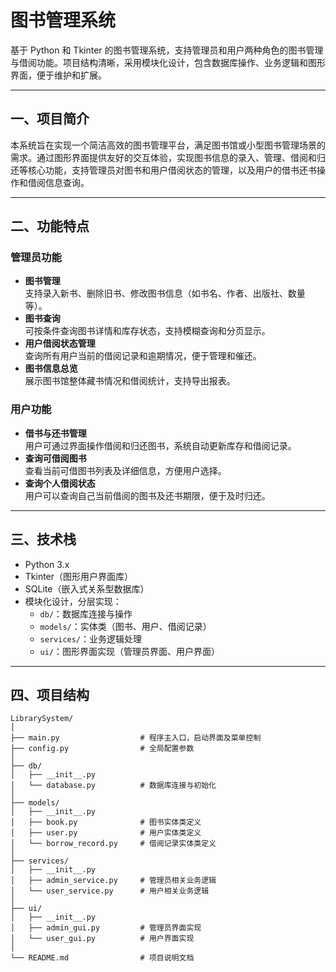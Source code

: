 # 图书管理系统

基于 Python 和 Tkinter 的图书管理系统，支持管理员和用户两种角色的图书管理与借阅功能。项目结构清晰，采用模块化设计，包含数据库操作、业务逻辑和图形界面，便于维护和扩展。

---

## 一、项目简介

本系统旨在实现一个简洁高效的图书管理平台，满足图书馆或小型图书管理场景的需求。通过图形界面提供友好的交互体验，实现图书信息的录入、管理、借阅和归还等核心功能，支持管理员对图书和用户借阅状态的管理，以及用户的借书还书操作和借阅信息查询。

---

## 二、功能特点

### 管理员功能

- **图书管理**  
  支持录入新书、删除旧书、修改图书信息（如书名、作者、出版社、数量等）。
- **图书查询**  
  可按条件查询图书详情和库存状态，支持模糊查询和分页显示。
- **用户借阅状态管理**  
  查询所有用户当前的借阅记录和逾期情况，便于管理和催还。
- **图书信息总览**  
  展示图书馆整体藏书情况和借阅统计，支持导出报表。

### 用户功能

- **借书与还书管理**  
  用户可通过界面操作借阅和归还图书，系统自动更新库存和借阅记录。
- **查询可借阅图书**  
  查看当前可借图书列表及详细信息，方便用户选择。
- **查询个人借阅状态**  
  用户可以查询自己当前借阅的图书及还书期限，便于及时归还。

---

## 三、技术栈

- Python 3.x  
- Tkinter（图形用户界面库）  
- SQLite（嵌入式关系型数据库）  
- 模块化设计，分层实现：  
  - `db/`：数据库连接与操作  
  - `models/`：实体类（图书、用户、借阅记录）  
  - `services/`：业务逻辑处理  
  - `ui/`：图形界面实现（管理员界面、用户界面）

---

## 四、项目结构

```plain
LibrarySystem/
│
├── main.py                  # 程序主入口，启动界面及菜单控制
├── config.py                # 全局配置参数
│
├── db/
│   ├── __init__.py
│   └── database.py          # 数据库连接与初始化
│
├── models/
│   ├── __init__.py
│   ├── book.py              # 图书实体类定义
│   ├── user.py              # 用户实体类定义
│   └── borrow_record.py     # 借阅记录实体类定义
│
├── services/
│   ├── __init__.py
│   ├── admin_service.py     # 管理员相关业务逻辑
│   └── user_service.py      # 用户相关业务逻辑
│
├── ui/
│   ├── __init__.py
│   ├── admin_gui.py         # 管理员界面实现
│   └── user_gui.py          # 用户界面实现
│
└── README.md                # 项目说明文档
